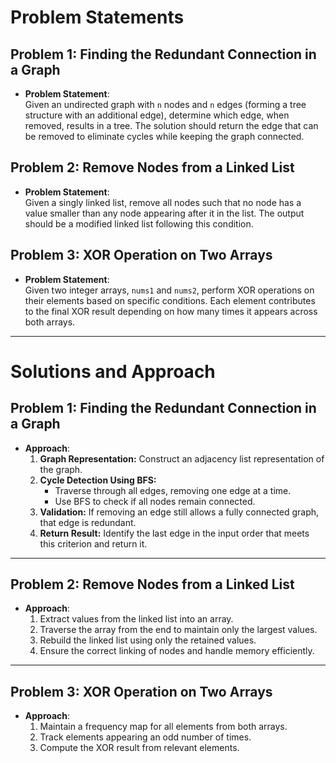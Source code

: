 # Problem Statements

## Problem 1: Finding the Redundant Connection in a Graph
- **Problem Statement**:  
  Given an undirected graph with `n` nodes and `n` edges (forming a tree structure with an additional edge), determine which edge, when removed, results in a tree. The solution should return the edge that can be removed to eliminate cycles while keeping the graph connected.

## Problem 2: Remove Nodes from a Linked List
- **Problem Statement**:  
  Given a singly linked list, remove all nodes such that no node has a value smaller than any node appearing after it in the list. The output should be a modified linked list following this condition.

## Problem 3: XOR Operation on Two Arrays
- **Problem Statement**:  
  Given two integer arrays, `nums1` and `nums2`, perform XOR operations on their elements based on specific conditions. Each element contributes to the final XOR result depending on how many times it appears across both arrays.

---

# Solutions and Approach

## Problem 1: Finding the Redundant Connection in a Graph
- **Approach**:  
  1. **Graph Representation:** Construct an adjacency list representation of the graph.  
  2. **Cycle Detection Using BFS:**  
     - Traverse through all edges, removing one edge at a time.  
     - Use BFS to check if all nodes remain connected.  
  3. **Validation:** If removing an edge still allows a fully connected graph, that edge is redundant.  
  4. **Return Result:** Identify the last edge in the input order that meets this criterion and return it.  

---

## Problem 2: Remove Nodes from a Linked List
- **Approach**:  
  1. Extract values from the linked list into an array.  
  2. Traverse the array from the end to maintain only the largest values.  
  3. Rebuild the linked list using only the retained values.  
  4. Ensure the correct linking of nodes and handle memory efficiently.  

---

## Problem 3: XOR Operation on Two Arrays
- **Approach**:  
  1. Maintain a frequency map for all elements from both arrays.  
  2. Track elements appearing an odd number of times.  
  3. Compute the XOR result from relevant elements.  
